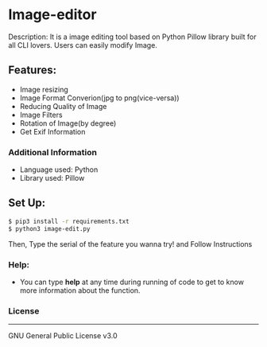 # Image-editor
Description: It is a image editing tool based on Python Pillow library built for all CLI lovers. Users can easily modify Image.
## Features:
- Image resizing
- Image Format Converion(jpg to png(vice-versa))
- Reducing Quality of Image
- Image Filters
- Rotation of Image(by degree)
- Get Exif Information <br>
### Additional Information
- Language used: Python
- Library used: Pillow

## Set Up:
```sh
$ pip3 install -r requirements.txt
$ python3 image-edit.py
```
Then, Type the serial of the feature you wanna try! and Follow Instructions
### Help:
- You can type <b>help</b> at any time during running of code to get to know more information about the function.

### License
---
GNU General Public License v3.0
